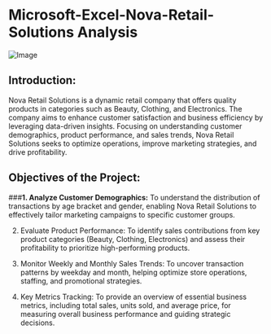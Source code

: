 # Microsoft-Excel-Nova-Retail-Solutions Analysis

![Image](https://github.com/user-attachments/assets/e519e819-7576-4270-b4f8-94cbe4ddc407)

## Introduction:

Nova Retail Solutions is a dynamic retail company that offers quality products in categories such as Beauty, Clothing, and Electronics. The company aims to enhance customer satisfaction and business efficiency by leveraging data-driven insights. Focusing on understanding customer demographics, product performance, and sales trends, Nova Retail Solutions seeks to optimize operations, improve marketing strategies, and drive profitability.


## Objectives of the Project:


###**1.	Analyze Customer Demographics:** To understand the distribution of transactions by age bracket and gender, enabling Nova Retail Solutions to effectively tailor marketing campaigns to specific customer groups.

   
2.	Evaluate Product Performance: To identify sales contributions from key product categories (Beauty, Clothing, Electronics) and assess their profitability to prioritize high-performing products.
   
  
4.	Monitor Weekly and Monthly Sales Trends: To uncover transaction patterns by weekday and  month, helping optimize store operations, staffing, and promotional strategies.

	
5.	Key Metrics Tracking: To provide an overview of essential business metrics, including total sales, units sold, and average price, for measuring overall business performance and guiding strategic decisions.
